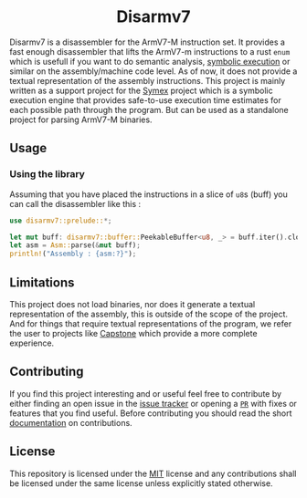 <h1 align="center">
  Disarmv7
</h1>

Disarmv7 is a disassembler for the ArmV7-M instruction set. It provides a fast enough disassembler that lifts the ArmV7-m instructions to a rust `enum` which is usefull if you want to do semantic analysis, [symbolic execution](https://github.com/ivario123/symex) or similar on
the assembly/machine code level. As of now, it does not provide a textual representation of the assembly instructions.
This project is mainly written as a support project for the [Symex](https://github.com/ivario123/symex) project which is a symbolic execution engine that provides safe-to-use execution time estimates for each possible path through the program. But can be used as a standalone project for parsing ArmV7-M binaries.

## Usage

### Using the library

Assuming that you have placed the instructions in a slice of `u8`s (buff) you can call the disassembler like this :

```rust
use disarmv7::prelude::*;

let mut buff: disarmv7::buffer::PeekableBuffer<u8, _> = buff.iter().cloned().into();
let asm = Asm::parse(&mut buff);
println!("Assembly : {asm:?}");
```

## Limitations

This project does not load binaries, nor does it generate a textual representation of the assembly, this is outside of the scope of the project.
And for things that require textual representations of the program, we refer the user to projects like [Capstone](https://github.com/capstone-engine/capstone) which provide a more complete experience.

## Contributing

If you find this project interesting and or useful feel free to contribute by either finding an open issue in the [issue tracker](https://github.com/ivario123/dissarmv7/issues) or opening a [`PR`](https://github.com/ivario123/dissarmv7/pulls) with fixes or features that you find useful.
Before contributing you should read the short [documentation](./CONTRIBUTING.md) on contributions.

## License

This repository is licensed under the [MIT](./LICENSE) license and any contributions shall be licensed under the same license unless explicitly stated otherwise.
